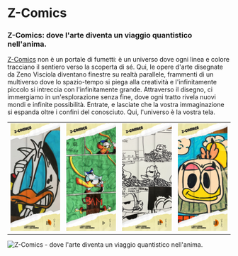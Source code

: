 Z-Comics
=============
### Z-Comics: dove l'arte diventa un viaggio quantistico nell'anima.

 [Z-Comics](https://zcomics.it) non è un portale di fumetti: è un universo dove ogni linea e colore tracciano il sentiero verso la scoperta di sé. Qui, le opere d'arte disegnate da Zeno Visciola diventano finestre su realtà parallele, frammenti di un multiverso dove lo spazio-tempo si piega alla creatività e l'infinitamente piccolo si intreccia con l'infinitamente grande. Attraverso il disegno, ci immergiamo in un'esplorazione senza fine, dove ogni tratto rivela nuovi mondi e infinite possibilità. Entrate, e lasciate che la vostra immaginazione si espanda oltre i confini del conosciuto. Qui, l'universo è la vostra tela.

<table style="border:none">
  <tr style="border: none!important;">
    <td style="border: none!important;"><a href="https://zcomics.it"><img src="screenshots/01-zcomics.jpg" alt="ZComics"></a></td>
    <td style="border: none!important;"><a href="https://zcomics.it"><img src="screenshots/02-zcomics.jpg" alt="ZComics"></a></td>
    <td style="border: none!important;"><a href="https://zcomics.it"><img src="screenshots/03-zcomics.jpg" alt="ZComics"></a></td>
    <td style="border: none!important;"><a href="https://zcomics.it"><img src="screenshots/04-zcomics.jpg" alt="icon"></a></td>
  </tr>
</table>

![Z-Comics - dove l'arte diventa un viaggio quantistico nell'anima.](screenshots/05-zcomics.jpg)
